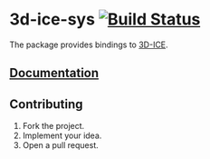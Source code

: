 # 3d-ice-sys [![Build Status][status-svg]][status-url]

The package provides bindings to [3D-ICE][1].

## [Documentation][2]

## Contributing

1. Fork the project.
2. Implement your idea.
3. Open a pull request.

[1]: http://esl.epfl.ch/3D-ICE
[2]: https://stainless-steel.github.io/3d-ice-sys

[status-svg]: https://travis-ci.org/stainless-steel/3d-ice-sys.svg?branch=master
[status-url]: https://travis-ci.org/stainless-steel/3d-ice-sys
